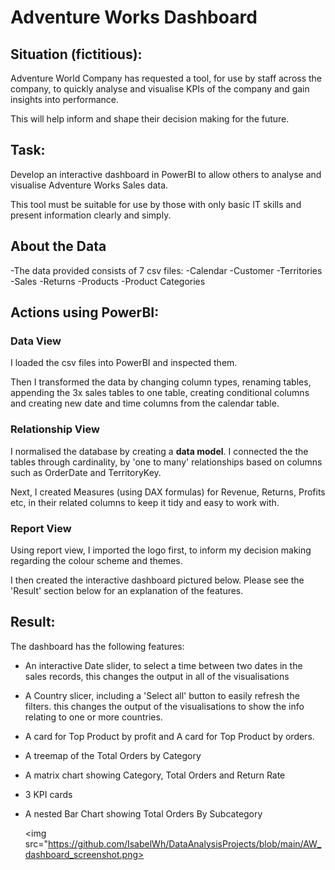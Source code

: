 # Adventure Works Dashboard

## Situation (fictitious):

Adventure World Company has requested a tool, for use by staff across the company, to quickly analyse and visualise KPIs of the company and gain insights into performance.

This will help inform and shape their decision making for the future.

## Task:

Develop an interactive dashboard in PowerBI to allow others to analyse and visualise Adventure Works Sales data.

This tool must be suitable for use by those with only basic IT skills and present information clearly and simply. 

## About the Data

-The data provided consists of 7 csv files:
  -Calendar
  -Customer
  -Territories
  -Sales
  -Returns
  -Products
  -Product Categories

## Actions using PowerBI:
 
### Data View

I loaded the csv files into PowerBI and inspected them. 

Then I transformed the data by changing column types, renaming tables, appending the 3x sales tables to one table, creating conditional columns and creating new date and time columns from the calendar table. 

### Relationship View

I normalised the database by creating a <b>data model</b>. I connected the the tables through cardinality, by 'one to many' relationships based on columns such as OrderDate and TerritoryKey.

Next, I created Measures (using DAX formulas) for Revenue, Returns, Profits etc, in their related columns to keep it tidy and easy to work with. 

### Report View

Using report view, I imported the logo first, to inform my decision making regarding the colour scheme and themes.

I then created the interactive dashboard pictured below. Please see the 'Result' section below for an explanation of the features.

## Result:

The dashboard has the following features:

- An interactive Date slider, to select a time between two dates in the sales records, this changes the output in all of the visualisations
  
- A Country slicer, including a 'Select all' button to easily refresh the filters. this changes the output of the visualisations to show the info relating to one or more countries.
  
- A card for Top Product by profit and A card for Top Product by orders.
  
- A treemap of the Total Orders by Category
  
- A matrix chart showing Category, Total Orders and Return Rate

- 3 KPI cards

- A nested Bar Chart showing Total Orders By Subcategory

  <img src="https://github.com/IsabelWh/DataAnalysisProjects/blob/main/AW_dashboard_screenshot.png></img></a>


